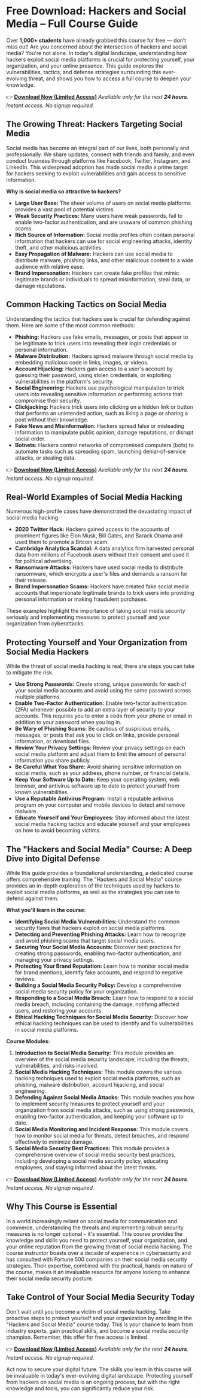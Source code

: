 # Free Download: Hackers and Social Media – Full Course Guide

Over **1,000+ students** have already grabbed this course for free — don’t miss out!
Are you concerned about the intersection of hackers and social media? You're not alone. In today's digital landscape, understanding how hackers exploit social media platforms is crucial for protecting yourself, your organization, and your online presence. This guide explores the vulnerabilities, tactics, and defense strategies surrounding this ever-evolving threat, and shows you how to access a full course to deepen your knowledge.

👉 [**Download Now (Limited Access)**](https://udemywork.com/hackers-and-social-media)
_Available only for the next **24 hours**. Instant access. No signup required._

## The Growing Threat: Hackers Targeting Social Media

Social media has become an integral part of our lives, both personally and professionally. We share updates, connect with friends and family, and even conduct business through platforms like Facebook, Twitter, Instagram, and LinkedIn. This widespread adoption has made social media a prime target for hackers seeking to exploit vulnerabilities and gain access to sensitive information.

**Why is social media so attractive to hackers?**

*   **Large User Base:** The sheer volume of users on social media platforms provides a vast pool of potential victims.
*   **Weak Security Practices:** Many users have weak passwords, fail to enable two-factor authentication, and are unaware of common phishing scams.
*   **Rich Source of Information:** Social media profiles often contain personal information that hackers can use for social engineering attacks, identity theft, and other malicious activities.
*   **Easy Propagation of Malware:** Hackers can use social media to distribute malware, phishing links, and other malicious content to a wide audience with relative ease.
*   **Brand Impersonation:** Hackers can create fake profiles that mimic legitimate brands or individuals to spread misinformation, steal data, or damage reputations.

## Common Hacking Tactics on Social Media

Understanding the tactics that hackers use is crucial for defending against them. Here are some of the most common methods:

*   **Phishing:** Hackers use fake emails, messages, or posts that appear to be legitimate to trick users into revealing their login credentials or personal information.
*   **Malware Distribution:** Hackers spread malware through social media by embedding malicious code in links, images, or videos.
*   **Account Hijacking:** Hackers gain access to a user's account by guessing their password, using stolen credentials, or exploiting vulnerabilities in the platform's security.
*   **Social Engineering:** Hackers use psychological manipulation to trick users into revealing sensitive information or performing actions that compromise their security.
*   **Clickjacking:** Hackers trick users into clicking on a hidden link or button that performs an unintended action, such as liking a page or sharing a post without their knowledge.
*   **Fake News and Misinformation:** Hackers spread false or misleading information to manipulate public opinion, damage reputations, or disrupt social order.
*   **Botnets:** Hackers control networks of compromised computers (bots) to automate tasks such as spreading spam, launching denial-of-service attacks, or stealing data.

👉 [**Download Now (Limited Access)**](https://udemywork.com/hackers-and-social-media)
_Available only for the next **24 hours**. Instant access. No signup required._

## Real-World Examples of Social Media Hacking

Numerous high-profile cases have demonstrated the devastating impact of social media hacking.

*   **2020 Twitter Hack:** Hackers gained access to the accounts of prominent figures like Elon Musk, Bill Gates, and Barack Obama and used them to promote a Bitcoin scam.
*   **Cambridge Analytica Scandal:** A data analytics firm harvested personal data from millions of Facebook users without their consent and used it for political advertising.
*   **Ransomware Attacks:** Hackers have used social media to distribute ransomware, which encrypts a user's files and demands a ransom for their release.
*   **Brand Impersonation Scams:** Hackers have created fake social media accounts that impersonate legitimate brands to trick users into providing personal information or making fraudulent purchases.

These examples highlight the importance of taking social media security seriously and implementing measures to protect yourself and your organization from cyberattacks.

## Protecting Yourself and Your Organization from Social Media Hackers

While the threat of social media hacking is real, there are steps you can take to mitigate the risk.

*   **Use Strong Passwords:** Create strong, unique passwords for each of your social media accounts and avoid using the same password across multiple platforms.
*   **Enable Two-Factor Authentication:** Enable two-factor authentication (2FA) whenever possible to add an extra layer of security to your accounts. This requires you to enter a code from your phone or email in addition to your password when you log in.
*   **Be Wary of Phishing Scams:** Be cautious of suspicious emails, messages, or posts that ask you to click on links, provide personal information, or download files.
*   **Review Your Privacy Settings:** Review your privacy settings on each social media platform and adjust them to limit the amount of personal information you share publicly.
*   **Be Careful What You Share:** Avoid sharing sensitive information on social media, such as your address, phone number, or financial details.
*   **Keep Your Software Up to Date:** Keep your operating system, web browser, and antivirus software up to date to protect yourself from known vulnerabilities.
*   **Use a Reputable Antivirus Program:** Install a reputable antivirus program on your computer and mobile devices to detect and remove malware.
*   **Educate Yourself and Your Employees:** Stay informed about the latest social media hacking tactics and educate yourself and your employees on how to avoid becoming victims.

## The "Hackers and Social Media" Course: A Deep Dive into Digital Defense

While this guide provides a foundational understanding, a dedicated course offers comprehensive training. The "Hackers and Social Media" course provides an in-depth exploration of the techniques used by hackers to exploit social media platforms, as well as the strategies you can use to defend against them.

**What you'll learn in the course:**

*   **Identifying Social Media Vulnerabilities:** Understand the common security flaws that hackers exploit on social media platforms.
*   **Detecting and Preventing Phishing Attacks:** Learn how to recognize and avoid phishing scams that target social media users.
*   **Securing Your Social Media Accounts:** Discover best practices for creating strong passwords, enabling two-factor authentication, and managing your privacy settings.
*   **Protecting Your Brand Reputation:** Learn how to monitor social media for brand mentions, identify fake accounts, and respond to negative reviews.
*   **Building a Social Media Security Policy:** Develop a comprehensive social media security policy for your organization.
*   **Responding to a Social Media Breach:** Learn how to respond to a social media breach, including containing the damage, notifying affected users, and restoring your accounts.
*   **Ethical Hacking Techniques for Social Media Security:** Discover how ethical hacking techniques can be used to identify and fix vulnerabilities in social media platforms.

**Course Modules:**

1.  **Introduction to Social Media Security:** This module provides an overview of the social media security landscape, including the threats, vulnerabilities, and risks involved.
2.  **Social Media Hacking Techniques:** This module covers the various hacking techniques used to exploit social media platforms, such as phishing, malware distribution, account hijacking, and social engineering.
3.  **Defending Against Social Media Attacks:** This module teaches you how to implement security measures to protect yourself and your organization from social media attacks, such as using strong passwords, enabling two-factor authentication, and keeping your software up to date.
4.  **Social Media Monitoring and Incident Response:** This module covers how to monitor social media for threats, detect breaches, and respond effectively to minimize damage.
5.  **Social Media Security Best Practices:** This module provides a comprehensive overview of social media security best practices, including developing a social media security policy, educating employees, and staying informed about the latest threats.

👉 [**Download Now (Limited Access)**](https://udemywork.com/hackers-and-social-media)
_Available only for the next **24 hours**. Instant access. No signup required._

## Why This Course is Essential

In a world increasingly reliant on social media for communication and commerce, understanding the threats and implementing robust security measures is no longer optional – it's essential. This course provides the knowledge and skills you need to protect yourself, your organization, and your online reputation from the growing threat of social media hacking. The course instructor boasts over a decade of experience in cybersecurity and has consulted with Fortune 500 companies on their social media security strategies. Their expertise, combined with the practical, hands-on nature of the course, makes it an invaluable resource for anyone looking to enhance their social media security posture.

## Take Control of Your Social Media Security Today

Don't wait until you become a victim of social media hacking. Take proactive steps to protect yourself and your organization by enrolling in the "Hackers and Social Media" course today. This is your chance to learn from industry experts, gain practical skills, and become a social media security champion. Remember, this offer for free access is limited.

👉 [**Download Now (Limited Access)**](https://udemywork.com/hackers-and-social-media)
_Available only for the next **24 hours**. Instant access. No signup required._

Act now to secure your digital future. The skills you learn in this course will be invaluable in today's ever-evolving digital landscape. Protecting yourself from hackers on social media is an ongoing process, but with the right knowledge and tools, you can significantly reduce your risk.
